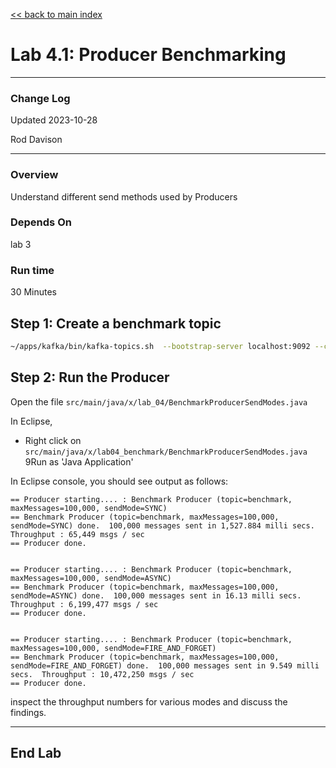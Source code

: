 <link rel='stylesheet' href='../assets/css/main.css'/>

[<< back to main index](../README.md)

# Lab 4.1: Producer Benchmarking
---

### Change Log

Updated 2023-10-28

Rod Davison

---
### Overview
Understand different send methods used by Producers

### Depends On
lab 3

### Run time
30 Minutes

## Step 1: Create a benchmark topic

```bash
~/apps/kafka/bin/kafka-topics.sh  --bootstrap-server localhost:9092 --create --topic benchmark --replication-factor 1  --partitions 2
```

## Step 2: Run the Producer

Open the file  `src/main/java/x/lab_04/BenchmarkProducerSendModes.java`

In Eclipse,
- Right click on `src/main/java/x/lab04_benchmark/BenchmarkProducerSendModes.java`
9Run as 'Java Application'

In Eclipse console, you should see output as follows:

```console
== Producer starting.... : Benchmark Producer (topic=benchmark, maxMessages=100,000, sendMode=SYNC)
== Benchmark Producer (topic=benchmark, maxMessages=100,000, sendMode=SYNC) done.  100,000 messages sent in 1,527.884 milli secs.  Throughput : 65,449 msgs / sec
== Producer done.


== Producer starting.... : Benchmark Producer (topic=benchmark, maxMessages=100,000, sendMode=ASYNC)
== Benchmark Producer (topic=benchmark, maxMessages=100,000, sendMode=ASYNC) done.  100,000 messages sent in 16.13 milli secs.  Throughput : 6,199,477 msgs / sec
== Producer done.


== Producer starting.... : Benchmark Producer (topic=benchmark, maxMessages=100,000, sendMode=FIRE_AND_FORGET)
== Benchmark Producer (topic=benchmark, maxMessages=100,000, sendMode=FIRE_AND_FORGET) done.  100,000 messages sent in 9.549 milli secs.  Throughput : 10,472,250 msgs / sec
== Producer done.
```

inspect the throughput numbers for various modes and discuss the findings.


---

## End Lab